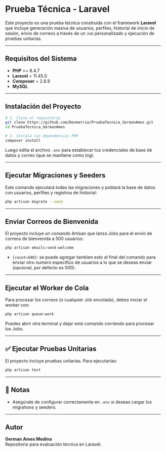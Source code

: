 # Prueba Técnica - Laravel

Este proyecto es una prueba técnica construida con el framework **Laravel** que incluye generación masiva de usuarios, perfiles, historial de inicio de sesión, envío de correos a través de un `Job` personalizado y ejecución de pruebas unitarias.

---

##  Requisitos del Sistema

- **PHP** >= 8.4.7  
- **Laravel** = 11.45.0  
- **Composer**  = 2.8.9
- **MySQL** 


---

##  Instalación del Proyecto

```bash
# 1. Clona el repositorio
git clone https://github.com/Devmetrio/PruebaTecnica_GermanAmes.git
cd PruebaTecnica_GermanAmes

# 2. Instala las dependencias PHP
composer install


```

Luego edita el archivo `.env` para establecer tus credenciales de base de datos y correo (que se mantiene como log).

---

##  Ejecutar Migraciones y Seeders

Este comando ejecutará todas las migraciones y poblará la base de datos con usuarios, perfiles y registros de historial:

```bash
php artisan migrate --seed
```

---

##  Enviar Correos de Bienvenida

El proyecto incluye un comando Artisan que lanza Jobs para el envío de correos de bienvenida a 500 usuarios:

```bash
php artisan emails:send-welcome 
```

- `{count=500}`: se puede agregar tambien esto al final del comando para enviar otro numero especifico de usuarios a lo que se deseas enviar (opcional, por defecto es 500).

---

##  Ejecutar el Worker de Cola

Para procesar los correos (o cualquier Job encolado), debes iniciar el worker con:

```bash
php artisan queue:work
```

Puedes abrir otra terminal y dejar este comando corriendo para procesar los Jobs.

---

## ✅ Ejecutar Pruebas Unitarias

El proyecto incluye pruebas unitarias. Para ejecutarlas:

```bash
php artisan test
```


---

## 📄 Notas

- Asegúrate de configurar correctamente en `.env` si deseas cargar los migrations y seeders.
---

##  Autor

**German Ames Medina**  
Repositorio para evaluación técnica en Laravel.